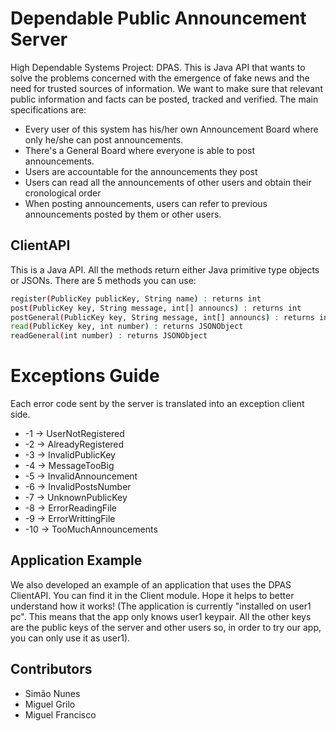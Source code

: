 # Dependable Public Announcement Server
High Dependable Systems Project: DPAS.
This is Java API that wants to solve the problems concerned with the emergence of fake news and the need for trusted sources of information. We want to make sure that relevant public information and facts can be posted, tracked and verified.
	The main specifications are:
- Every user of this system has his/her own Announcement Board where only he/she can post announcements.
- There's a General Board where everyone is able to post announcements.
- Users are accountable for the announcements they post
- Users can read all the announcements of other users and obtain their cronological order
- When posting announcements, users can refer to previous announcements posted by them or other users.

## ClientAPI
This is a Java API. All the methods return either Java primitive type objects or JSONs.
There are 5 methods you can use:
```bash
register(PublicKey publicKey, String name) : returns int
post(PublicKey key, String message, int[] announcs) : returns int
postGeneral(PublicKey key, String message, int[] announcs) : returns int
read(PublicKey key, int number) : returns JSONObject
readGeneral(int number) : returns JSONObject
```

# Exceptions Guide

Each error code sent by the server is translated into an exception client side.

- -1 -> UserNotRegistered
- -2 -> AlreadyRegistered
- -3 -> InvalidPublicKey
- -4 -> MessageTooBig
- -5 -> InvalidAnnouncement
- -6 -> InvalidPostsNumber
- -7 -> UnknownPublicKey
- -8 -> ErrorReadingFile
- -9 -> ErrorWrittingFile
- -10 ->  TooMuchAnnouncements

## Application Example

We also developed an example of an application that uses the DPAS ClientAPI. You can find it in the Client module. Hope it helps to better understand how it works! (The application is currently "installed on user1 pc". This means that the app only knows user1 keypair. All the other keys are the public keys of the server and other users so, in order to try our app, you can only use it as user1).

## Contributors
- Simão Nunes
- Miguel Grilo
- Miguel Francisco